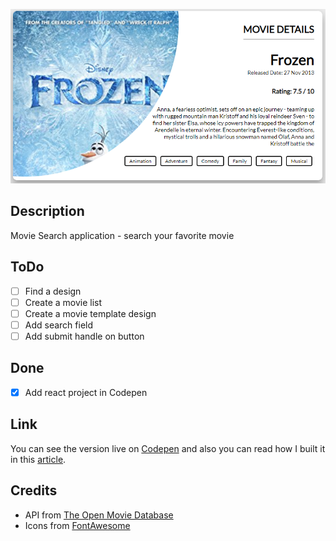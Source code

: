 ![Add image](./snapshot.PNG)

## Description

Movie Search application - search your favorite movie

## ToDo

-   [ ] Find a design
-   [ ] Create a movie list
-   [ ] Create a movie template design
-   [ ] Add search field
-   [ ] Add submit handle on button

## Done

-   [x] Add react project in Codepen

## Link

You can see the version live on [Codepen](https://codepen.io/FlorinPop17/full/WmNoJx) and also you can read how I built it in this [article](https://florin-pop.com/blog/).

## Credits

-   API from [The Open Movie Database](http://www.omdbapi.com/)
-   Icons from [FontAwesome](https://fontawesome.com/?from=io)
